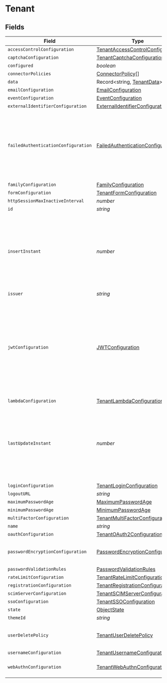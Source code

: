 # Tenant


## Fields

| Field                                                                                                                                                                       | Type                                                                                                                                                                        | Required                                                                                                                                                                    | Description                                                                                                                                                                 | Example                                                                                                                                                                     |
| --------------------------------------------------------------------------------------------------------------------------------------------------------------------------- | --------------------------------------------------------------------------------------------------------------------------------------------------------------------------- | --------------------------------------------------------------------------------------------------------------------------------------------------------------------------- | --------------------------------------------------------------------------------------------------------------------------------------------------------------------------- | --------------------------------------------------------------------------------------------------------------------------------------------------------------------------- |
| `accessControlConfiguration`                                                                                                                                                | [TenantAccessControlConfiguration](../../models/shared/tenantaccesscontrolconfiguration.md)                                                                                 | :heavy_minus_sign:                                                                                                                                                          | N/A                                                                                                                                                                         |                                                                                                                                                                             |
| `captchaConfiguration`                                                                                                                                                      | [TenantCaptchaConfiguration](../../models/shared/tenantcaptchaconfiguration.md)                                                                                             | :heavy_minus_sign:                                                                                                                                                          | N/A                                                                                                                                                                         |                                                                                                                                                                             |
| `configured`                                                                                                                                                                | *boolean*                                                                                                                                                                   | :heavy_minus_sign:                                                                                                                                                          | N/A                                                                                                                                                                         |                                                                                                                                                                             |
| `connectorPolicies`                                                                                                                                                         | [ConnectorPolicy](../../models/shared/connectorpolicy.md)[]                                                                                                                 | :heavy_minus_sign:                                                                                                                                                          | N/A                                                                                                                                                                         |                                                                                                                                                                             |
| `data`                                                                                                                                                                      | Record<string, [TenantData](../../models/shared/tenantdata.md)>                                                                                                             | :heavy_minus_sign:                                                                                                                                                          | N/A                                                                                                                                                                         |                                                                                                                                                                             |
| `emailConfiguration`                                                                                                                                                        | [EmailConfiguration](../../models/shared/emailconfiguration.md)                                                                                                             | :heavy_minus_sign:                                                                                                                                                          | N/A                                                                                                                                                                         |                                                                                                                                                                             |
| `eventConfiguration`                                                                                                                                                        | [EventConfiguration](../../models/shared/eventconfiguration.md)                                                                                                             | :heavy_minus_sign:                                                                                                                                                          | N/A                                                                                                                                                                         |                                                                                                                                                                             |
| `externalIdentifierConfiguration`                                                                                                                                           | [ExternalIdentifierConfiguration](../../models/shared/externalidentifierconfiguration.md)                                                                                   | :heavy_minus_sign:                                                                                                                                                          | N/A                                                                                                                                                                         |                                                                                                                                                                             |
| `failedAuthenticationConfiguration`                                                                                                                                         | [FailedAuthenticationConfiguration](../../models/shared/failedauthenticationconfiguration.md)                                                                               | :heavy_minus_sign:                                                                                                                                                          | Configuration for the behavior of failed login attempts. This helps us protect against brute force password attacks.                                                        |                                                                                                                                                                             |
| `familyConfiguration`                                                                                                                                                       | [FamilyConfiguration](../../models/shared/familyconfiguration.md)                                                                                                           | :heavy_minus_sign:                                                                                                                                                          | N/A                                                                                                                                                                         |                                                                                                                                                                             |
| `formConfiguration`                                                                                                                                                         | [TenantFormConfiguration](../../models/shared/tenantformconfiguration.md)                                                                                                   | :heavy_minus_sign:                                                                                                                                                          | N/A                                                                                                                                                                         |                                                                                                                                                                             |
| `httpSessionMaxInactiveInterval`                                                                                                                                            | *number*                                                                                                                                                                    | :heavy_minus_sign:                                                                                                                                                          | N/A                                                                                                                                                                         |                                                                                                                                                                             |
| `id`                                                                                                                                                                        | *string*                                                                                                                                                                    | :heavy_minus_sign:                                                                                                                                                          | N/A                                                                                                                                                                         |                                                                                                                                                                             |
| `insertInstant`                                                                                                                                                             | *number*                                                                                                                                                                    | :heavy_minus_sign:                                                                                                                                                          | The number of milliseconds since the unix epoch: January 1, 1970 00:00:00 UTC. This value is always in UTC.                                                                 | 1659380719000                                                                                                                                                               |
| `issuer`                                                                                                                                                                    | *string*                                                                                                                                                                    | :heavy_minus_sign:                                                                                                                                                          | N/A                                                                                                                                                                         |                                                                                                                                                                             |
| `jwtConfiguration`                                                                                                                                                          | [JWTConfiguration](../../models/shared/jwtconfiguration.md)                                                                                                                 | :heavy_minus_sign:                                                                                                                                                          | JWT Configuration. A JWT Configuration for an Application may not be active if it is using the global configuration, the configuration  may be <code>enabled = false<code>. |                                                                                                                                                                             |
| `lambdaConfiguration`                                                                                                                                                       | [TenantLambdaConfiguration](../../models/shared/tenantlambdaconfiguration.md)                                                                                               | :heavy_minus_sign:                                                                                                                                                          | N/A                                                                                                                                                                         |                                                                                                                                                                             |
| `lastUpdateInstant`                                                                                                                                                         | *number*                                                                                                                                                                    | :heavy_minus_sign:                                                                                                                                                          | The number of milliseconds since the unix epoch: January 1, 1970 00:00:00 UTC. This value is always in UTC.                                                                 | 1659380719000                                                                                                                                                               |
| `loginConfiguration`                                                                                                                                                        | [TenantLoginConfiguration](../../models/shared/tenantloginconfiguration.md)                                                                                                 | :heavy_minus_sign:                                                                                                                                                          | N/A                                                                                                                                                                         |                                                                                                                                                                             |
| `logoutURL`                                                                                                                                                                 | *string*                                                                                                                                                                    | :heavy_minus_sign:                                                                                                                                                          | N/A                                                                                                                                                                         |                                                                                                                                                                             |
| `maximumPasswordAge`                                                                                                                                                        | [MaximumPasswordAge](../../models/shared/maximumpasswordage.md)                                                                                                             | :heavy_minus_sign:                                                                                                                                                          | N/A                                                                                                                                                                         |                                                                                                                                                                             |
| `minimumPasswordAge`                                                                                                                                                        | [MinimumPasswordAge](../../models/shared/minimumpasswordage.md)                                                                                                             | :heavy_minus_sign:                                                                                                                                                          | N/A                                                                                                                                                                         |                                                                                                                                                                             |
| `multiFactorConfiguration`                                                                                                                                                  | [TenantMultiFactorConfiguration](../../models/shared/tenantmultifactorconfiguration.md)                                                                                     | :heavy_minus_sign:                                                                                                                                                          | N/A                                                                                                                                                                         |                                                                                                                                                                             |
| `name`                                                                                                                                                                      | *string*                                                                                                                                                                    | :heavy_minus_sign:                                                                                                                                                          | N/A                                                                                                                                                                         |                                                                                                                                                                             |
| `oauthConfiguration`                                                                                                                                                        | [TenantOAuth2Configuration](../../models/shared/tenantoauth2configuration.md)                                                                                               | :heavy_minus_sign:                                                                                                                                                          | N/A                                                                                                                                                                         |                                                                                                                                                                             |
| `passwordEncryptionConfiguration`                                                                                                                                           | [PasswordEncryptionConfiguration](../../models/shared/passwordencryptionconfiguration.md)                                                                                   | :heavy_minus_sign:                                                                                                                                                          | Password Encryption Scheme Configuration                                                                                                                                    |                                                                                                                                                                             |
| `passwordValidationRules`                                                                                                                                                   | [PasswordValidationRules](../../models/shared/passwordvalidationrules.md)                                                                                                   | :heavy_minus_sign:                                                                                                                                                          | N/A                                                                                                                                                                         |                                                                                                                                                                             |
| `rateLimitConfiguration`                                                                                                                                                    | [TenantRateLimitConfiguration](../../models/shared/tenantratelimitconfiguration.md)                                                                                         | :heavy_minus_sign:                                                                                                                                                          | N/A                                                                                                                                                                         |                                                                                                                                                                             |
| `registrationConfiguration`                                                                                                                                                 | [TenantRegistrationConfiguration](../../models/shared/tenantregistrationconfiguration.md)                                                                                   | :heavy_minus_sign:                                                                                                                                                          | N/A                                                                                                                                                                         |                                                                                                                                                                             |
| `scimServerConfiguration`                                                                                                                                                   | [TenantSCIMServerConfiguration](../../models/shared/tenantscimserverconfiguration.md)                                                                                       | :heavy_minus_sign:                                                                                                                                                          | N/A                                                                                                                                                                         |                                                                                                                                                                             |
| `ssoConfiguration`                                                                                                                                                          | [TenantSSOConfiguration](../../models/shared/tenantssoconfiguration.md)                                                                                                     | :heavy_minus_sign:                                                                                                                                                          | N/A                                                                                                                                                                         |                                                                                                                                                                             |
| `state`                                                                                                                                                                     | [ObjectState](../../models/shared/objectstate.md)                                                                                                                           | :heavy_minus_sign:                                                                                                                                                          | N/A                                                                                                                                                                         |                                                                                                                                                                             |
| `themeId`                                                                                                                                                                   | *string*                                                                                                                                                                    | :heavy_minus_sign:                                                                                                                                                          | N/A                                                                                                                                                                         |                                                                                                                                                                             |
| `userDeletePolicy`                                                                                                                                                          | [TenantUserDeletePolicy](../../models/shared/tenantuserdeletepolicy.md)                                                                                                     | :heavy_minus_sign:                                                                                                                                                          | A Tenant-level policy for deleting Users.                                                                                                                                   |                                                                                                                                                                             |
| `usernameConfiguration`                                                                                                                                                     | [TenantUsernameConfiguration](../../models/shared/tenantusernameconfiguration.md)                                                                                           | :heavy_minus_sign:                                                                                                                                                          | N/A                                                                                                                                                                         |                                                                                                                                                                             |
| `webAuthnConfiguration`                                                                                                                                                     | [TenantWebAuthnConfiguration](../../models/shared/tenantwebauthnconfiguration.md)                                                                                           | :heavy_minus_sign:                                                                                                                                                          | Tenant-level configuration for WebAuthn                                                                                                                                     |                                                                                                                                                                             |
